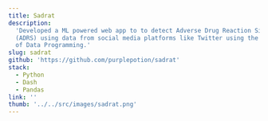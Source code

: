 ```yaml
---
title: Sadrat
description:
  'Developed a ML powered web app to to detect Adverse Drug Reaction Signals
  (ADRS) using data from social media platforms like Twitter using the concept
  of Data Programming.'
slug: sadrat
github: 'https://github.com/purplepotion/sadrat'
stack:
  - Python
  - Dash
  - Pandas
link: ''
thumb: '../../src/images/sadrat.png'
---
```

